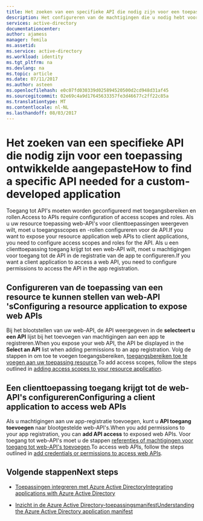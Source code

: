 ```yaml
---
title: Het zoeken van een specifieke API die nodig zijn voor een toepassing ontwikkelde aangepaste | Microsoft Docs
description: Het configureren van de machtigingen die u nodig hebt voor toegang tot een bepaalde API in uw aangepaste ontwikkeld Azure AD-toepassing
services: active-directory
documentationcenter: 
author: ajamess
manager: femila
ms.assetid: 
ms.service: active-directory
ms.workload: identity
ms.tgt_pltfrm: na
ms.devlang: na
ms.topic: article
ms.date: 07/11/2017
ms.author: asteen
ms.openlocfilehash: e0c07fd030339d025894520500d2cd948d31af45
ms.sourcegitcommit: 02e69c4a9d17645633357fe3d46677c2ff22c85a
ms.translationtype: MT
ms.contentlocale: nl-NL
ms.lasthandoff: 08/03/2017
---
```

# <a name="how-to-find-a-specific-api-needed-for-a-custom-developed-application"></a><span data-ttu-id="aa560-103">Het zoeken van een specifieke API die nodig zijn voor een toepassing ontwikkelde aangepaste</span><span class="sxs-lookup"><span data-stu-id="aa560-103">How to find a specific API needed for a custom-developed application</span></span>

<span data-ttu-id="aa560-104">Toegang tot API's moeten worden geconfigureerd met toegangsbereiken en rollen.</span><span class="sxs-lookup"><span data-stu-id="aa560-104">Access to APIs require configuration of access scopes and roles.</span></span> <span data-ttu-id="aa560-105">Als u uw resource toepassing web-API's voor clienttoepassingen weergeven wilt, moet u toegangsscopes en -rollen configureren voor de API.</span><span class="sxs-lookup"><span data-stu-id="aa560-105">If you want to expose your resource application web APIs to client applications, you need to configure access scopes and roles for the API.</span></span> <span data-ttu-id="aa560-106">Als u een clienttoepassing toegang krijgt tot een web-API wilt, moet u machtigingen voor toegang tot de API in de registratie van de app te configureren.</span><span class="sxs-lookup"><span data-stu-id="aa560-106">If you want a client application to access a web API, you need to configure permissions to access the API in the app registration.</span></span>

## <a name="configuring-a-resource-application-to-expose-web-apis"></a><span data-ttu-id="aa560-107">Configureren van de toepassing van een resource te kunnen stellen van web-API 's</span><span class="sxs-lookup"><span data-stu-id="aa560-107">Configuring a resource application to expose web APIs</span></span>

<span data-ttu-id="aa560-108">Bij het blootstellen van uw web-API, de API weergegeven in de **selecteert u een API** lijst bij het toevoegen van machtigingen aan een app te registreren.</span><span class="sxs-lookup"><span data-stu-id="aa560-108">When you expose your web API, the API be displayed in the **Select an API** list when adding permissions to an app registration.</span></span> <span data-ttu-id="aa560-109">Volg de stappen in om toe te voegen toegangsbereiken, [toegangsbereiken toe te voegen aan uw toepassing resource](https://docs.microsoft.com/azure/active-directory/develop/active-directory-integrating-applications#adding-access-scopes-to-your-resource-application).</span><span class="sxs-lookup"><span data-stu-id="aa560-109">To add access scopes, follow the steps outlined in [adding access scopes to your resource application](https://docs.microsoft.com/azure/active-directory/develop/active-directory-integrating-applications#adding-access-scopes-to-your-resource-application).</span></span>

## <a name="configuring-a-client-application-to-access-web-apis"></a><span data-ttu-id="aa560-110">Een clienttoepassing toegang krijgt tot de web-API's configureren</span><span class="sxs-lookup"><span data-stu-id="aa560-110">Configuring a client application to access web APIs</span></span>

<span data-ttu-id="aa560-111">Als u machtigingen aan uw app-registratie toevoegen, kunt u **API toegang toevoegen** naar blootgestelde web-API's.</span><span class="sxs-lookup"><span data-stu-id="aa560-111">When you add permissions to your app registration, you can **add API access** to exposed web APIs.</span></span> <span data-ttu-id="aa560-112">Voor toegang tot web-API's moet u de stappen [referenties of machtigingen voor toegang tot web-API's toevoegen](https://docs.microsoft.com/azure/active-directory/develop/active-directory-integrating-applications#to-add-credentials-or-permissions-to-access-web-apis).</span><span class="sxs-lookup"><span data-stu-id="aa560-112">To access web APIs, follow the steps outlined in [add credentials or permissions to access web APIs](https://docs.microsoft.com/azure/active-directory/develop/active-directory-integrating-applications#to-add-credentials-or-permissions-to-access-web-apis).</span></span>

## <a name="next-steps"></a><span data-ttu-id="aa560-113">Volgende stappen</span><span class="sxs-lookup"><span data-stu-id="aa560-113">Next steps</span></span>

-   [<span data-ttu-id="aa560-114">Toepassingen integreren met Azure Active Directory</span><span class="sxs-lookup"><span data-stu-id="aa560-114">Integrating applications with Azure Active Directory</span></span>](https://docs.microsoft.com/azure/active-directory/develop/active-directory-integrating-applications)

-   [<span data-ttu-id="aa560-115">Inzicht in de Azure Active Directory-toepassingsmanifest</span><span class="sxs-lookup"><span data-stu-id="aa560-115">Understanding the Azure Active Directory application manifest</span></span>](https://docs.microsoft.com/azure/active-directory/develop/active-directory-application-manifest)


